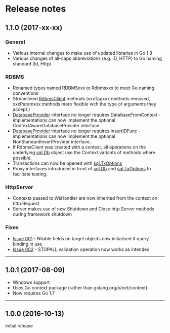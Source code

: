 # Release notes

## 1.1.0  (2017-xx-xx)

### General
 * Various internal changes to make use of updated libraries in Go 1.8
 * Various changes of all-caps abbreviations (e.g. ID, HTTP) to Go naming standard (Id, Http) 

### RDBMS

 * Renamed types named RDBMSxxx to Rdbmsxxx to meet Go naming conventions
 * Streamlined [RdbmsClient](https://godoc.org/github.com/graniticio/granitic/rdbms) methods (xxxTagxxx methods removed, xxxParamxxx methods more flexible with the type of arguments they accept.)
 * [DatabaseProvider](https://godoc.org/github.com/graniticio/granitic/rdbms) interface no longer requires DatabaseFromContext - implementations can now implement the optional ContextAwareDatabaseProvider interface.
 * [DatabaseProvider](https://godoc.org/github.com/graniticio/granitic/rdbms) interface no longer requires InsertIDFunc - implementations can now implement the optional NonStandardInsertProvider interface.
 * If RdbmsClient was created with a context, all operations on the underlying [sql.Db](https://golang.org/pkg/database/sql/#Db) object use the Context variants of methods where possible.
 * Transactions can now be opened with [sql.TxOptions](https://golang.org/pkg/database/sql/#TxOptions)
 * Proxy interfaces introduced in front of [sql.Db](https://golang.org/pkg/database/sql/#Db) and [sql.TxOptions](https://golang.org/pkg/database/sql/#TxOptions) to facilitate testing.
 
### HttpServer

 * Contexts passed to WsHandler are now inherited from the context on http.Request
 * Server makes use of new Shutdown and Close http.Server methods during framework shutdown

 
### Fixes

 * [Issue 001](https://github.com/graniticio/granitic/issues/1) - Nilable fields on target objects now initialised if query binding in use
 * [Issue 002](https://github.com/graniticio/granitic/issues/2) - STOPALL validation operation now works as intended
 
<hr/> 

## 1.0.1 (2017-08-09)

 * Windows support
 * Uses Go context package (rather than golang.org/x/net/context)
 * Now requires Go 1.7

<hr/> 

## 1.0.0 (2016-10-13)

Initial release
 
